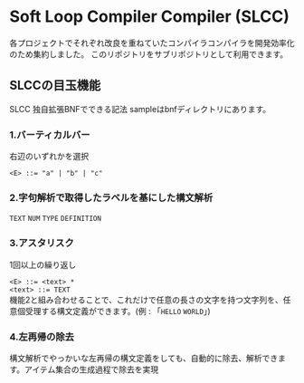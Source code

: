 # Soft Loop Compiler Compiler (SLCC)

各プロジェクトでそれぞれ改良を重ねていたコンパイラコンパイラを開発効率化のため集約しました。
このリポジトリをサブリポジトリとして利用できます。

## SLCCの目玉機能
SLCC 独自拡張BNFでできる記法
sampleはbnfディレクトリにあります。

### 1.バーティカルバー
右辺のいずれかを選択

`<E> ::= "a" | "b" | "c"`

### 2.字句解析で取得したラベルを基にした構文解析
`TEXT` `NUM` `TYPE` `DEFINITION`

### 3.アスタリスク
1回以上の繰り返し

`<E> ::= <text> * ` </br>
`<text> ::= TEXT` </br>
機能2と組み合わせることで、これだけで任意の長さの文字を持つ文字列を、任意個受理する構文定義ができます。(例 : 「`HELLO` `WORLD`」)

### 4.左再帰の除去
構文解析でやっかいな左再帰の構文定義をしても、自動的に除去、解析できます。アイテム集合の生成過程で除去を実現

